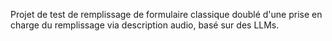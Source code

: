 Projet de test de remplissage de formulaire classique doublé d'une prise en charge du remplissage via description audio, basé sur des LLMs.

